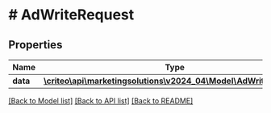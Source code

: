 # # AdWriteRequest

## Properties

Name | Type | Description | Notes
------------ | ------------- | ------------- | -------------
**data** | [**\criteo\api\marketingsolutions\v2024_04\Model\AdWriteResource**](AdWriteResource.md) |  | [optional]

[[Back to Model list]](../../README.md#models) [[Back to API list]](../../README.md#endpoints) [[Back to README]](../../README.md)
